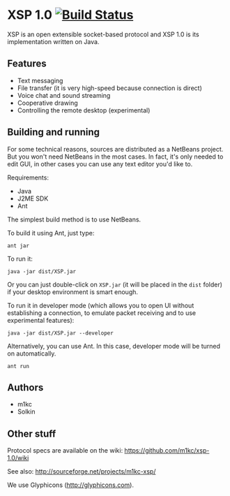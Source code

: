 # XSP 1.0 [![Build Status](https://secure.travis-ci.org/m1kc/xsp-1.0.png?branch=master)](http://travis-ci.org/m1kc/xsp-1.0)

XSP is an open extensible socket-based protocol and XSP 1.0 is its implementation written on Java.

## Features

* Text messaging
* File transfer (it is very high-speed because connection is direct)
* Voice chat and sound streaming
* Cooperative drawing
* Controlling the remote desktop (experimental)

## Building and running

For some technical reasons, sources are distributed as a NetBeans project. But you won't need NetBeans in the most cases. In fact, it's only needed to edit GUI, in other cases you can use any text editor you'd like to.

Requirements:

* Java
* J2ME SDK
* Ant

The simplest build method is to use NetBeans.

To build it using Ant, just type:

    ant jar

To run it:

    java -jar dist/XSP.jar

Or you can just double-click on `XSP.jar` (it will be placed in the `dist` folder) if your desktop environment is smart enough.
    
To run it in developer mode (which allows you to open UI without establishing a connection, to emulate packet receiving and to use experimental features):

    java -jar dist/XSP.jar --developer
    
Alternatively, you can use Ant. In this case, developer mode will be turned on automatically.
    
    ant run

## Authors

* m1kc
* Solkin

## Other stuff

Protocol specs are available on the wiki:
https://github.com/m1kc/xsp-1.0/wiki

See also:
http://sourceforge.net/projects/m1kc-xsp/

We use Glyphicons (http://glyphicons.com).
